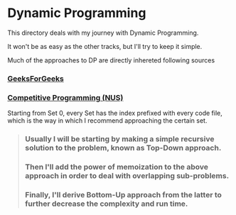 # Dynamic Programming
This directory deals with my journey with Dynamic Programming.

It won't be as easy as the other tracks, but I'll try to keep it simple.

Much of the approaches to DP are directly inhereted following sources
### **[GeeksForGeeks](www.geeksforgeeks.org)**
### **[Competitive Programming (NUS)](https://www.comp.nus.edu.sg/~stevenha/myteaching/competitive_programming/cp1.pdf)**

Starting from Set 0, every Set has the index prefixed with every code file, which is the way in which I recommend approaching the certain set.

>### **Usually I will be starting by making a simple recursive solution to the problem, known as Top-Down approach.**
>### **Then I'll add the power of memoization to the above approach in order to deal with overlapping sub-problems.**
>### **Finally, I'll derive Bottom-Up approach from the latter to further decrease the complexity and run time.**